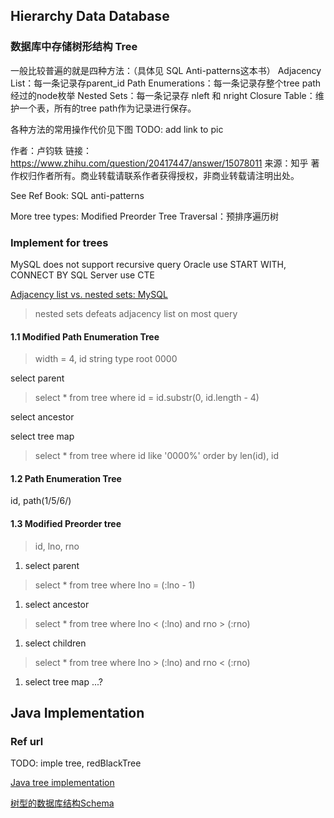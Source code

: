 ## Hierarchy Data Database
### 数据库中存储树形结构 Tree
一般比较普遍的就是四种方法：（具体见 SQL Anti-patterns这本书）
Adjacency List：每一条记录存parent_id
Path Enumerations：每一条记录存整个tree path经过的node枚举
Nested Sets：每一条记录存 nleft 和 nright
Closure Table：维护一个表，所有的tree path作为记录进行保存。

各种方法的常用操作代价见下图
TODO: add link to pic

作者：卢钧轶
链接：https://www.zhihu.com/question/20417447/answer/15078011
来源：知乎
著作权归作者所有。商业转载请联系作者获得授权，非商业转载请注明出处。

See Ref Book: SQL anti-patterns

More tree types:
Modified Preorder Tree Traversal：预排序遍历树

### Implement for trees
MySQL does not support recursive query
Oracle use START WITH, CONNECT BY
SQL Server use CTE

[Adjacency list vs. nested sets: MySQL](https://explainextended.com/2009/09/29/adjacency-list-vs-nested-sets-mysql/)
> nested sets defeats adjacency list on most query

#### 1.1 Modified Path Enumeration Tree
>width = 4, id string type
root 0000

select parent
>select * from tree where id =  id.substr(0, id.length - 4)

select ancestor

select tree map
>select * from tree where id like '0000%'
order by len(id), id

#### 1.2 Path Enumeration Tree
id, path(1/5/6/)


#### 1.3  Modified Preorder tree
> id, lno, rno

1. select parent
>select * from tree where lno = (:lno - 1)

1. select ancestor
>select * from tree where lno < (:lno) and rno > (:rno)

1. select children
>select * from tree where lno > (:lno) and rno < (:rno)

1. select tree map
 ...?


## Java Implementation
### Ref url
TODO: imple tree, redBlackTree

[Java tree implementation](http://www.quesucede.com/page/show/id/java-tree-implementation#app-class)

[树型的数据库结构Schema](http://blog.csdn.net/monkey_d_meng/article/details/6647488)